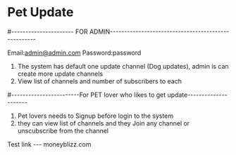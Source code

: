 # Pet Update
#---------------------- FOR ADMIN----------------------------------------------------

  Email:admin@admin.com 
  Password:password
  
  1. The system has default one update channel (Dog updates), admin is can create more update channels
  1. View list of channels and number of subscribers to each


#------------------------For PET lover who likes to get update---------------------
  1. Pet lovers needs to Signup before login to the system
  2. they can view list of channels and they Join any channel or unscubscribe from the channel
  
  Test link --- moneyblizz.com
  
